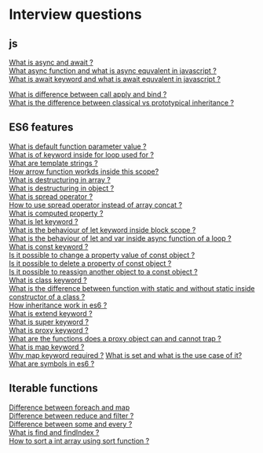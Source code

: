 # Interview questions

## js
[What is async and await ?](./async_await.md#async--await)  
[What async function and what is async equvalent in javascript ?](./async_await.md#async-function)  
[What is await keyword and what is await equvalent in javascript ?](./async_await.md#await-keyword)  

[What is difference between call apply and bind ?](./call_apply_bind.md#call-apply-bind)  
[What is the difference between classical vs prototypical inheritance ?](./classical_vs_prototypical_inheritance.md#classical-vs-prototypical-inheritance)  

## ES6 features

[What is default function parameter value ?](./es6_features.md#default-value-for-function-parameter)  
[What is of keyword inside for loop used for ?](./es6_features.md#for-loop-iteration-of-array-using-of-keyword)  
[What are template strings ?](./es6_features.md#template-strings)  
[How arrow function workds inside this scope?](./es6_features.md#arrow-function-and-this-scope)  
[What is destructuring in array ?](./es6_features.md#array)  
[What is destructuring in object ?](./es6_features.md#object)  
[What is spread operator ?](./es6_features.md#spread-operator)  
[How to use spread operator instead of array concat ?](./es6_features.md#another-example-for-spread)  
[What is computed property ?](./es6_features.md#computed-properties)  
[What is let keyword ?](./es6_features.md#let-and-const)  
[What is the behaviour of let keyword inside block scope ?](./es6_features.md#let-and-const)  
[What is the behaviour of let and var inside async function of a loop ?](./es6_features.md#lets-see-how-var-and-let-workds-works-inside-a-forloop)  
[What is const keyword ?](./es6_features.md#const)  
[Is it possible to change a property value of const object ?](./es6_features.md#const)  
[Is it possible to delete a property of const object ?](./es6_features.md#const)  
[Is it possible to reassign another object to a const object ?](./es6_features.md#const)  
[What is class keyword ?](/es6_features.md#class-keyword)  
[What is the difference between function with static and without static inside constructor of a class ?](./es6_features.md#static-keyword-inside-class)  
[How inheritance work in es6 ?](./es6_features.md#inheritance-in-es6)  
[What is extend keyword ?](./es6_features.md#inheritance-in-es6)  
[What is super keyword ?](./es6_features.md#super-keyword)  
[What is proxy keyword ?](./es6_features.md#proxy)  
[What are the functions does a proxy object can and cannot trap ?](./es6_features.md#proxy)  
[What is map keyword ?](./es6_features.md#map)  
[Why map keyword required ?](./es6_features.md#map)
[What is set and what is the use case of it?](./es6_features.md#set)
[What are symbols in es6 ?](./es6_features.md#symbols)  

## Iterable functions

[Difference between foreach and map]()  
[Difference between reduce and filter ?]()  
[Difference between some and every ?]()  
[What is find and findIndex ?]()  
[How to sort a int array using sort function ?]()  